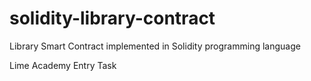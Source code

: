 # solidity-library-contract
Library Smart Contract implemented in Solidity programming language

Lime Academy Entry Task
